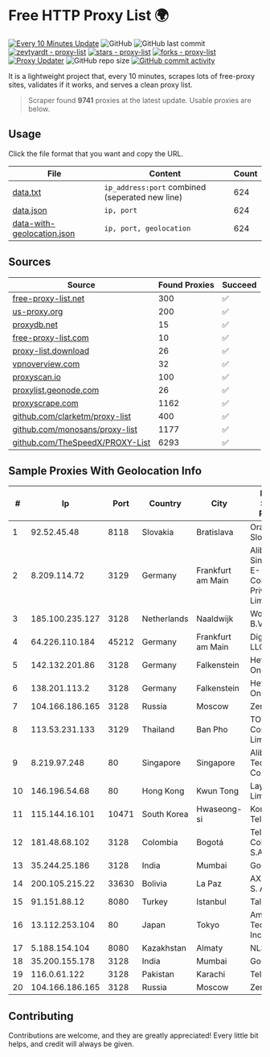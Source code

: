 
# Free HTTP Proxy List 🌍

[![Every 10 Minutes Update](https://github.com/mertguvencli/http-proxy-list/actions/workflows/main.yml/badge.svg?branch=main)](https://github.com/mertguvencli/http-proxy-list/actions/workflows/main.yml)
![GitHub](https://img.shields.io/github/license/mertguvencli/http-proxy-list)
![GitHub last commit](https://img.shields.io/github/last-commit/mertguvencli/http-proxy-list)
[![zevtyardt - proxy-list](https://img.shields.io/static/v1?label=zevtyardt&message=proxy-list&color=blue&logo=github)](https://github.com/zevtyardt/proxy-list "Go to GitHub repo")
[![stars - proxy-list](https://img.shields.io/github/stars/zevtyardt/proxy-list?style=social)](https://github.com/zevtyardt/proxy-list)
[![forks - proxy-list](https://img.shields.io/github/forks/zevtyardt/proxy-list?style=social)](https://github.com/zevtyardt/proxy-list)
[![Proxy Updater](https://github.com/zevtyardt/proxy-list/workflows/Proxy%20Updater/badge.svg)](https://github.com/zevtyardt/proxy-list/actions?query=workflow:"Proxy+Updater")
![GitHub repo size](https://img.shields.io/github/repo-size/zevtyardt/proxy-list)
[![GitHub commit activity](https://img.shields.io/github/commit-activity/m/zevtyardt/proxy-list?logo=commits)](https://github.com/zevtyardt/proxy-list/commits/main)

It is a lightweight project that, every 10 minutes, scrapes lots of free-proxy sites, validates if it works, and serves a clean proxy list.

> Scraper found **9741** proxies at the latest update. Usable proxies are below.

## Usage

Click the file format that you want and copy the URL.

|File|Content|Count|
|----|-------|-----|
|[data.txt](https://raw.githubusercontent.com/mertguvencli/http-proxy-list/main/proxy-list/data.txt)|`ip_address:port` combined (seperated new line)|624|
|[data.json](https://raw.githubusercontent.com/mertguvencli/http-proxy-list/main/proxy-list/data.json)|`ip, port`|624|
|[data-with-geolocation.json](https://raw.githubusercontent.com/mertguvencli/http-proxy-list/main/proxy-list/data-with-geolocation.json)|`ip, port, geolocation`|624|

## Sources

|Source|Found Proxies|Succeed|
|------|-------------|-------|
|[free-proxy-list.net](https://free-proxy-list.net)|300|✅|
|[us-proxy.org](https://www.us-proxy.org)|200|✅|
|[proxydb.net](http://proxydb.net)|15|✅|
|[free-proxy-list.com](https://free-proxy-list.com/?page=&port=&type%5B%5D=http&type%5B%5D=https&up_time=0&search=Search)|10|✅|
|[proxy-list.download](https://www.proxy-list.download/HTTP)|26|✅|
|[vpnoverview.com](https://vpnoverview.com/privacy/anonymous-browsing/free-proxy-servers)|32|✅|
|[proxyscan.io](https://www.proxyscan.io)|100|✅|
|[proxylist.geonode.com](https://proxylist.geonode.com/api/proxy-list?limit=300&page=1&sort_by=lastChecked&sort_type=desc&protocols=http,https)|26|✅|
|[proxyscrape.com](https://api.proxyscrape.com/v2/?request=displayproxies&protocol=http&timeout=10000&country=all&ssl=all&anonymity=all)|1162|✅|
|[github.com/clarketm/proxy-list](https://raw.githubusercontent.com/clarketm/proxy-list/master/proxy-list-raw.txt)|400|✅|
|[github.com/monosans/proxy-list](https://raw.githubusercontent.com/monosans/proxy-list/main/proxies/http.txt)|1177|✅|
|[github.com/TheSpeedX/PROXY-List](https://raw.githubusercontent.com/TheSpeedX/PROXY-List/master/http.txt)|6293|✅|


## Sample Proxies With Geolocation Info

|#|Ip|Port|Country|City|Internet Service Provider|
|-|--|----|-------|----|-------------------------|
|1|92.52.45.48|8118|Slovakia|Bratislava|Orange Slovensko|
|2|8.209.114.72|3129|Germany|Frankfurt am Main|Alibaba.com Singapore E-Commerce Private Limited|
|3|185.100.235.127|3128|Netherlands|Naaldwijk|WorldStream B.V.|
|4|64.226.110.184|45212|Germany|Frankfurt am Main|DigitalOcean, LLC|
|5|142.132.201.86|3128|Germany|Falkenstein|Hetzner Online GmbH|
|6|138.201.113.2|3128|Germany|Falkenstein|Hetzner Online GmbH|
|7|104.166.186.165|3128|Russia|Moscow|Zenlayer Inc|
|8|113.53.231.133|3129|Thailand|Ban Pho|TOT Public Company Limited|
|9|8.219.97.248|80|Singapore|Singapore|Alibaba (US) Technology Co., Ltd.|
|10|146.196.54.68|80|Hong Kong|Kwun Tong|Layerstack Limited|
|11|115.144.16.101|10471|South Korea|Hwaseong-si|Korea Telecom|
|12|181.48.68.102|3128|Colombia|Bogotá|Telmex Colombia S.A.|
|13|35.244.25.186|3128|India|Mumbai|Google LLC|
|14|200.105.215.22|33630|Bolivia|La Paz|AXS Bolivia S. A.|
|15|91.151.88.12|8080|Turkey|Istanbul|Talha Bogaz|
|16|13.112.253.104|80|Japan|Tokyo|Amazon Technologies Inc|
|17|5.188.154.104|8080|Kazakhstan|Almaty|NLS|
|18|35.200.155.178|3128|India|Mumbai|Google LLC|
|19|116.0.61.122|3128|Pakistan|Karachi|Telecard|
|20|104.166.186.165|3128|Russia|Moscow|Zenlayer Inc|



## Contributing

Contributions are welcome, and they are greatly appreciated! Every
little bit helps, and credit will always be given.

